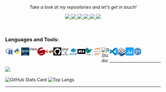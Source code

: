 <!-- Social Section -->
<p align="center">
  <i>Take a look at my repositories and let's get in touch!</i>

<p align="center">
  <a href= "https://github.com/le-huynh">
    <img src="https://img.icons8.com/material-outlined/30/689d6a/source-code.png"/>
  </a>
  <a href= "https://www.linkedin.com/in/le-huynh-truc-ly/">
    <img src="https://img.icons8.com/material-outlined/30/689d6a/linkedin.png"/>
  </a>
  <a href= "https://lehuynh.rbind.io">
    <img src="https://img.icons8.com/material-outlined/30/689d6a/geography.png"/>
  </a>
  <a href="https://orcid.org/0000-0002-5227-2185">
    <img src="https://img.icons8.com/material-outlined/30/689d6a/camera-addon-identification.png"/>
  </a>
  <a href="https://lehuynh.rbind.io/cv/cv_pagedown.pdf">
    <img src="https://img.icons8.com/material-outlined/30/689d6a/parse-from-clipboard.png"/>
  </a>
  <a href="mailto:trucly.lehuynh@gmail.com">
    <img src="https://img.icons8.com/ios-glyphs/30/689d6a/physics.png"/>
  </a>

  
</p>

<br />

### Languages and Tools:

[<img align="left" alt="R" width="26px" src="https://github.com/github/explore/blob/main/topics/r/r.png?raw=true" />][r]
[<img align="left" alt="Python" width="26px" src="https://raw.githubusercontent.com/github/explore/80688e429a7d4ef2fca1e82350fe8e3517d3494d/topics/python/python.png" />][python]
[<img align="left" alt="SAS" width="26px" src="https://github.com/github/explore/blob/main/topics/sas/sas.png?raw=true" />][sas]
[<img align="left" alt="JAGS" width="26px" src="https://github.com/le-huynh/lehuynh.rbind.io/blob/main/static/img/logo_jags.png?raw=true" />][jags]
[<img align="left" alt="Stan" width="26px" src="https://github.com/le-huynh/lehuynh.rbind.io/blob/main/static/img/logo_stan.png?raw=true" />][stan]
[<img align="left" alt="Git" width="26px" src="https://raw.githubusercontent.com/github/explore/80688e429a7d4ef2fca1e82350fe8e3517d3494d/topics/git/git.png" />][git]
[<img align="left" alt="GitHub" width="26px" src="https://github.com/le-huynh/lehuynh.rbind.io/blob/main/static/img/logo_github.png?raw=true" />][github]
[<img align="left" alt="GNUMake" width="26px" src="https://github.com/le-huynh/lehuynh.rbind.io/blob/main/static/img/logo_gnu_make.png?raw=true" />][gnumake]
[<img align="left" alt="Docker" width="26px" src="https://github.com/github/explore/blob/main/topics/docker/docker.png?raw=true" />][docker]
[<img align="left" alt="Markdown" width="26px" src="https://github.com/github/explore/blob/main/topics/markdown/markdown.png?raw=true" />][markdown]
[<img align="left" alt="LaTeX" width="26px" src="https://github.com/github/explore/blob/main/topics/latex/latex.png?raw=true" />][latex]
[<img align="left" alt="Jupyter" width="26px" src="https://raw.githubusercontent.com/github/explore/80688e429a7d4ef2fca1e82350fe8e3517d3494d/topics/jupyter-notebook/jupyter-notebook.png" />][jupyter]
[<img align="left" alt="RStudio" width="26px" src="https://docs.rstudio.com/connect/admin/images/RStudio-ball.svg" />][rstudio]
[<img align="left" alt="Visual Studio Code" width="26px" src="https://raw.githubusercontent.com/github/explore/80688e429a7d4ef2fca1e82350fe8e3517d3494d/topics/visual-studio-code/visual-studio-code.png" />][visual-studio-code]
[<img align="left" alt="ggplot2" width="26px" src="https://github.com/le-huynh/lehuynh.rbind.io/blob/main/static/img/logo_ggplot2.png?raw=true" />][ggplot2]
[<img align="left" alt="plotly" width="26px" src="https://github.com/le-huynh/lehuynh.rbind.io/blob/main/static/img/logo_plotly.png?raw=true" />][plotly]
[<img align="left" alt="Shiny" width="26px" src="https://github.com/le-huynh/lehuynh.rbind.io/blob/main/static/img/loglo_shiny.png?raw=true" />][shiny]

<br />
<br />



---

![](https://github-readme-streak-stats.herokuapp.com/?user=le-huynh&theme=gotham&hide_border=true)<br/>

![GitHub Stats Card](https://github-readme-stats-le-huynhs-projects.vercel.app/api?username=le-huynh&show_icons=true&hide_border=true&rank_icon=github&include_all_commits=true&hide=prs&show=prs_merged_percentage&line_height=40)
![Top Langs](https://github-readme-stats-le-huynhs-projects.vercel.app/api/top-langs/?username=le-huynh&hide=javascript,html,css,tex,jupyter%20notebook)

---


<!--
Definitions:
-->

[docker]: https://www.docker.com/
[ggplot2]: https://ggplot2.tidyverse.org/
[git]: https://git-scm.com/
[github]: https://github.com/
[gnumake]: https://www.gnu.org/software/make/
[jags]: https://mcmc-jags.sourceforge.io/
[jupyter]: https://jupyter.org/
[latex]: https://www.latex-project.org/
[markdown]: https://www.markdownguide.org/
[plotly]: https://plotly.com/
[python]: https://www.python.org/
[visual-studio-code]: https://code.visualstudio.com/
[r]: https://www.r-project.org/
[rstudio]: https://www.rstudio.com/
[sas]: https://www.sas.com/en_us/home.html
[shiny]: https://www.rstudio.com/products/shiny/
[stan]: https://mc-stan.org/


